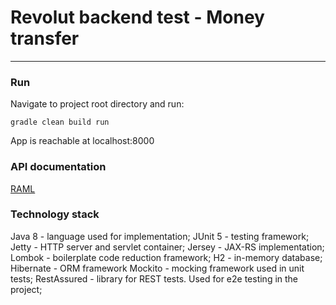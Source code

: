 # Revolut backend test - Money transfer
***
### Run
Navigate to project root directory and run:
```
gradle clean build run
```
App is reachable at localhost:8000
### API documentation
[RAML](./src/main/raml/api.html)

### Technology stack
Java 8 - language used for implementation;
JUnit 5 - testing framework;
Jetty - HTTP server and servlet container;
Jersey - JAX-RS implementation;
Lombok - boilerplate code reduction framework;
H2 - in-memory database;
Hibernate - ORM framework
Mockito - mocking framework used in unit tests;
RestAssured - library for REST tests. Used for e2e testing in the project;